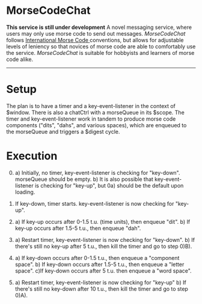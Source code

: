 # MorseCodeChat
**This service is still under development**
A novel messaging service, where users may only use morse code to send out messages. *MorseCodeChat* follows [International Morse Code ](https://morsecode.scphillips.com/morse.html) conventions, but allows for  adjustable levels of leniency so that novices of morse code are able to comfortably use the service. *MorseCodeChat* is suitable for hobbyists and learners of morse code alike.

----------

# Setup

The plan is to have a timer and a key-event-listener in the context of $window. There is also a chatCtrl with a morseQueue in its $scope. The timer and key-event-listener work in tandem to produce morse code components ("dits", "dahs", and various spaces), which are enqueued to the morseQueue and triggers a $digest cycle.
    
# Execution
0. a) Initially, no timer, key-event-listener is checking for "key-down". morseQueue should be empty.
   b) It is also possible that key-event-listener is checking for "key-up", but 0a) should be the default upon loading.
  
1. If key-down, timer starts. key-event-listener is now checking for "key-up".

2. a) If key-up occurs after 0-1.5 t.u. (time units), then enqueue "dit".
   b) If key-up occurs after 1.5-5 t.u., then enqueue "dah".
  
3. a) Restart timer, key-event-listener is now checking for "key-down".
   b) If there's still no key-up after 5 t.u., then kill the timer and go to step 0)B).
  
4. a) If key-down occurs after 0-1.5 t.u., then enqueue a "component space".
   b) If key-down occurs after 1.5-5 t.u., then enqueue a "letter space".
   c)If key-down occurs after 5 t.u. then enqueue a "word space".
  
5. a) Restart timer, key-event-listener is now checking for "key-up"
   b) If there's still no key-down after 10 t.u., then kill the timer and go to step 0)A).
